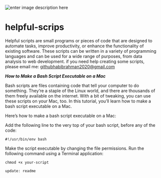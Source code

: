 ![enter image description here](https://www.simplilearn.com/ice9/free_resources_article_thumb/Advantages_and_Disadvantages_of_artificial_intelligence.jpg)

# helpful-scrips
Helpful scripts are small programs or pieces of code that are designed to automate tasks, improve productivity, or enhance the functionality of existing software. These scripts can be written in a variety of programming languages and can be used for a wide range of purposes, from data analysis to web development.
if you need help creating some scripts, please email me: githubhabibrahman2020@gmail.com

***How to Make a Bash Script Executable on a Mac***

Bash scripts are files containing code that tell your computer to do something. They’re a staple of the Linux world, and there are thousands of them freely available on the internet. With a bit of tweaking, you can use these scripts on your Mac, too. In this tutorial, you’ll learn how to make a bash script executable on a Mac.

Here’s how to make a bash script executable on a Mac:

Add the following line to the very top of your bash script, before any of the code:

    #!/usr/bin/env bash

Make the script executable by changing the file permissions. Run the following command using a Terminal application:

    chmod +x your-script

    update: readme